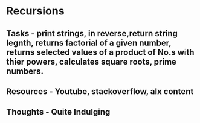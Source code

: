 # Recursions

## Tasks - print strings, in reverse,return string legnth, returns factorial of a given number, returns selected values of a product of No.s with thier powers, calculates square roots, prime numbers.
## Resources - Youtube, stackoverflow, alx content

## Thoughts - Quite Indulging
